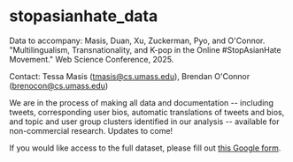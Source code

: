 # stopasianhate_data
Data to accompany: Masis, Duan, Xu, Zuckerman, Pyo, and O'Connor. "Multilingualism, Transnationality, and K-pop in the Online #StopAsianHate Movement." Web Science Conference, 2025. 

Contact: Tessa Masis (tmasis@cs.umass.edu), Brendan O'Connor (brenocon@cs.umass.edu)

We are in the process of making all data and documentation -- including tweets, corresponding user bios, automatic translations of tweets and bios, and topic and user group clusters identified in our analysis -- available for non-commercial research. Updates to come!

If you would like access to the full dataset, please fill out [this Google form](https://docs.google.com/forms/d/e/1FAIpQLSe_AbTX9GoHMaDXcq-BTalHpNjy2__voz5jp5YJ83rhgk8HOg/viewform?usp=dialog). 
